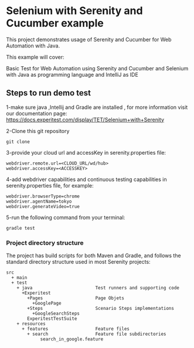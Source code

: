 # Selenium with Serenity and Cucumber example

This project demonstrates usage of Serenity and Cucumber for Web Automation with Java.

This example will cover:

Basic Test for Web Automation using Serenity and Cucumber and Selenium with Java as programming language and IntelliJ as IDE

## Steps to run demo test
1-make sure java ,Intellij and Gradle are installed , for more information visit our documentation page:
https://docs.experitest.com/display/TET/Selenium+with+Serenity

2-Clone this git repository
```
git clone
```
3-provide your cloud url and accessKey in serenity.properties file:
```
webdriver.remote.url=<CLOUD_URL/wd/hub>
webdriver.accessKey=<ACCESSKEY>
```
4-add webdriver capabilities and continuous testing capabilities in serenity.properties file, for example:
```
webdriver.browserType=chrome
webdriver.agentName=tokyo
webdriver.generateVideo=true
```
5-run the following command from your terminal:
```
gradle test
```
### Project directory structure
The project has build scripts for both Maven and Gradle, and follows the standard directory structure used in most Serenity projects:
```Gherkin
src
  + main
  + test
    + java                        Test runners and supporting code
      +Experitest
        +Pages                    Page Objets
          +GooglePage
        +Steps                    Scenario Steps implementations
          +GoogleSearchSteps
        ExperitestTestSuite       
    + resources
      + features                  Feature files
        + search                  Feature file subdirectories
             search_in_google.feature
```

